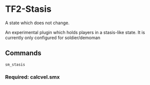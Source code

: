 # TF2-Stasis
A state which does not change.

An experimental plugin which holds players in a stasis-like state. It is currently only configured for soldier/demoman

## Commands
`sm_stasis`

### Required: calcvel.smx